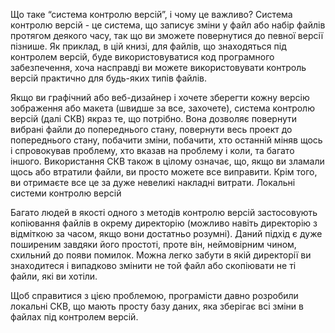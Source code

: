 

Що таке “система контролю версій”, і чому це важливо? Система контролю версій - це система, що записує зміни у файл або набір файлів протягом деякого часу, так що ви зможете повернутися до певної версії пізнише. Як приклад, в цій книзі, для файлів, що знаходяться під контролем версій, буде використовуватися код програмного забезпечення, хоча насправді ви можете використовувати контроль версій практично для будь-яких типів файлів.

Якщо ви графічний або веб-дизайнер і хочете зберегти кожну версію зображення або макета (швидше за все, захочете), система контролю версій (далі СКВ) якраз те, що потрібно. Вона дозволяє повернути вибрані файли до попереднього стану, повернути весь проект до попереднього стану, побачити зміни, побачити, хто останній міняв щось і спровокував проблему, хто вказав на проблему і коли, та багато іншого. Використання СКВ також в цілому означає, що, якщо ви зламали щось або втратили файли, ви просто можете все виправити. Крім того, ви отримаєте все це за дуже невеликі накладні витрати.
Локальні системи контролю версій

Багато людей в якості одного з методів контролю версій застосовують копіювання файлів в окрему директорію (можливо навіть директорію з відміткою за часом, якщо вони достатньо розумні). Даний підхід є дуже поширеним завдяки його простоті, проте він, неймовірним чином, схильний до появи помилок. Можна легко забути в якій директорії ви знаходитеся і випадково змінити не той файл або скопіювати не ті файли, які ви хотіли.

Щоб справитися з цією проблемою, програмісти давно розробили локальні СКВ, що мають просту базу даних, яка зберігає всі зміни в файлах під контролем версій.

